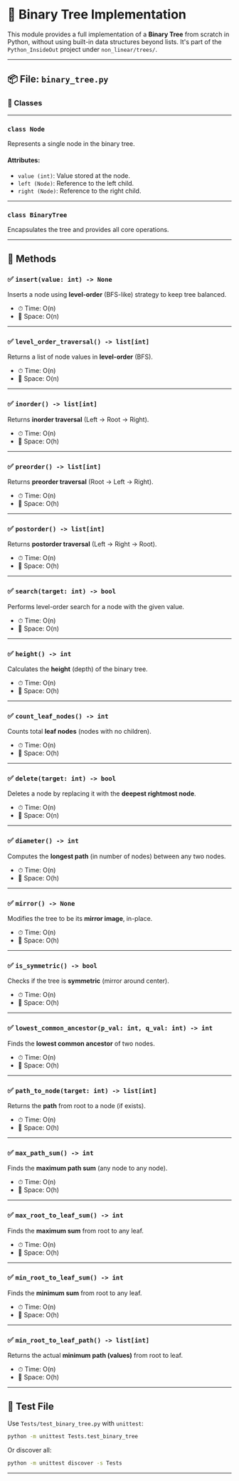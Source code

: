 # 🌳 Binary Tree Implementation 

This module provides a full implementation of a **Binary Tree** from scratch in Python, without using built-in data structures beyond lists. It's part of the `Python_InsideOut` project under `non_linear/trees/`.

---

## 📦 File: `binary_tree.py`

### 🔹 Classes

---

### `class Node`
Represents a single node in the binary tree.

#### Attributes:
- `value (int)`: Value stored at the node.
- `left (Node)`: Reference to the left child.
- `right (Node)`: Reference to the right child.

---

### `class BinaryTree`
Encapsulates the tree and provides all core operations.

---

## 🔹 Methods

### ✅ `insert(value: int) -> None`
Inserts a node using **level-order** (BFS-like) strategy to keep tree balanced.
- ⏱ Time: O(n)
- 💾 Space: O(n)

---

### ✅ `level_order_traversal() -> list[int]`
Returns a list of node values in **level-order** (BFS).
- ⏱ Time: O(n)
- 💾 Space: O(n)

---

### ✅ `inorder() -> list[int]`
Returns **inorder traversal** (Left → Root → Right).
- ⏱ Time: O(n)
- 💾 Space: O(h)

---

### ✅ `preorder() -> list[int]`
Returns **preorder traversal** (Root → Left → Right).
- ⏱ Time: O(n)
- 💾 Space: O(h)

---

### ✅ `postorder() -> list[int]`
Returns **postorder traversal** (Left → Right → Root).
- ⏱ Time: O(n)
- 💾 Space: O(h)

---

### ✅ `search(target: int) -> bool`
Performs level-order search for a node with the given value.
- ⏱ Time: O(n)
- 💾 Space: O(n)

---

### ✅ `height() -> int`
Calculates the **height** (depth) of the binary tree.
- ⏱ Time: O(n)
- 💾 Space: O(h)

---

### ✅ `count_leaf_nodes() -> int`
Counts total **leaf nodes** (nodes with no children).
- ⏱ Time: O(n)
- 💾 Space: O(h)

---

### ✅ `delete(target: int) -> bool`
Deletes a node by replacing it with the **deepest rightmost node**.
- ⏱ Time: O(n)
- 💾 Space: O(n)

---

### ✅ `diameter() -> int`
Computes the **longest path** (in number of nodes) between any two nodes.
- ⏱ Time: O(n)
- 💾 Space: O(h)

---

### ✅ `mirror() -> None`
Modifies the tree to be its **mirror image**, in-place.
- ⏱ Time: O(n)
- 💾 Space: O(h)

---

### ✅ `is_symmetric() -> bool`
Checks if the tree is **symmetric** (mirror around center).
- ⏱ Time: O(n)
- 💾 Space: O(h)

---

### ✅ `lowest_common_ancestor(p_val: int, q_val: int) -> int`
Finds the **lowest common ancestor** of two nodes.
- ⏱ Time: O(n)
- 💾 Space: O(h)

---

### ✅ `path_to_node(target: int) -> list[int]`
Returns the **path** from root to a node (if exists).
- ⏱ Time: O(n)
- 💾 Space: O(h)

---

### ✅ `max_path_sum() -> int`
Finds the **maximum path sum** (any node to any node).
- ⏱ Time: O(n)
- 💾 Space: O(h)

---

### ✅ `max_root_to_leaf_sum() -> int`
Finds the **maximum sum** from root to any leaf.
- ⏱ Time: O(n)
- 💾 Space: O(h)

---

### ✅ `min_root_to_leaf_sum() -> int`
Finds the **minimum sum** from root to any leaf.
- ⏱ Time: O(n)
- 💾 Space: O(h)

---

### ✅ `min_root_to_leaf_path() -> list[int]`
Returns the actual **minimum path (values)** from root to leaf.
- ⏱ Time: O(n)
- 💾 Space: O(h)

---


## 🧪 Test File

Use `Tests/test_binary_tree.py` with `unittest`:
```bash
python -m unittest Tests.test_binary_tree
```

Or discover all:
```bash
python -m unittest discover -s Tests
```

---

